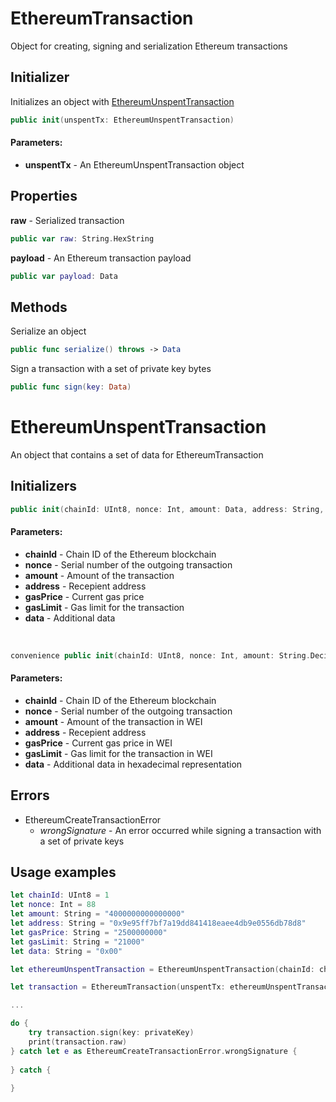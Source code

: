 #  EthereumTransaction

Object for creating, signing and serialization Ethereum transactions 

## Initializer 

Initializes an object with [EthereumUnspentTransaction](#EthereumUnspentTransaction)

```swift
public init(unspentTx: EthereumUnspentTransaction)
```

#### Parameters: 
* **unspentTx** - An EthereumUnspentTransaction object


## Properties

**raw** - Serialized transaction

```swift 
public var raw: String.HexString
```

**payload** - An Ethereum transaction payload

```swift
public var payload: Data
```

## Methods
Serialize an object
 
 ```swift
 public func serialize() throws -> Data
 ```
Sign a transaction with a set of private key bytes

```swift
public func sign(key: Data)
```

# EthereumUnspentTransaction

An object that contains a set of data for EthereumTransaction

## Initializers

```swift
public init(chainId: UInt8, nonce: Int, amount: Data, address: String, gasPrice: Data, gasLimit: Data, data: Data)
```
#### Parameters:

* **chainId** - Chain ID of the Ethereum blockchain
* **nonce** - Serial number of the outgoing transaction
* **amount** - Amount of the transaction
* **address** - Recepient address
* **gasPrice** - Current gas price
* **gasLimit** - Gas limit for the transaction
* **data** - Additional data

</br>

```swift
convenience public init(chainId: UInt8, nonce: Int, amount: String.DecimalString, address: String, gasPrice: String.DecimalString, gasLimit: String.DecimalString, data: String.HexString)
```
#### Parameters:

* **chainId** - Chain ID of the Ethereum blockchain
* **nonce** - Serial number of the outgoing transaction
* **amount** - Amount of the transaction in WEI
* **address** - Recepient address
* **gasPrice** - Current gas price in WEI
* **gasLimit** - Gas limit for the transaction in WEI
* **data** - Additional data in hexadecimal representation

## Errors
* EthereumCreateTransactionError
    * *wrongSignature* - An error occurred while signing a transaction with a set of private keys
    
## Usage examples

```swift
let chainId: UInt8 = 1
let nonce: Int = 88
let amount: String = "4000000000000000"
let address: String = "0x9e95ff7bf7a19dd841418eaee4db9e0556db78d8"
let gasPrice: String = "2500000000"
let gasLimit: String = "21000"
let data: String = "0x00"

let ethereumUnspentTransaction = EthereumUnspentTransaction(chainId: chainId, nonce: nonce, amount: amount, address: address, gasPrice: gasPrice, gasLimit: gasLimit, data: data)

let transaction = EthereumTransaction(unspentTx: ethereumUnspentTransaction)

...

do {
    try transaction.sign(key: privateKey)
    print(transaction.raw)
} catch let e as EthereumCreateTransactionError.wrongSignature {
    
} catch {
    
}
```

